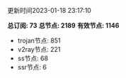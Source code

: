 更新时间2023-01-18 23:17:10

**总订阅: 73**
**总节点: 2189**
**有效节点: 1146**
- trojan节点: 851
- v2ray节点: 221
- ss节点: 68
- ssr节点: 6
